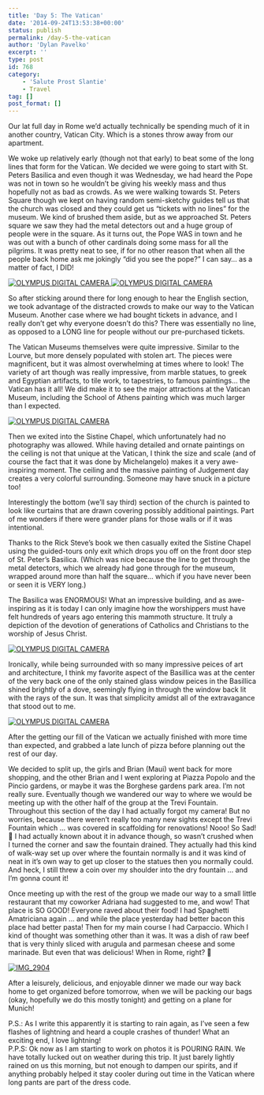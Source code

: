 ```yaml
---
title: 'Day 5: The Vatican'
date: '2014-09-24T13:53:38+00:00'
status: publish
permalink: /day-5-the-vatican
author: 'Dylan Pavelko'
excerpt: ''
type: post
id: 768
category:
    - 'Salute Prost Slantie'
    - Travel
tag: []
post_format: []
---
```

Our lat full day in Rome we’d actually technically be spending much of it in another country, Vatican City. Which is a stones throw away from our apartment.

We woke up relatively early (though not that early) to beat some of the long lines that form for the Vatican. We decided we were going to start with St. Peters Basilica and even though it was Wednesday, we had heard the Pope was not in town so he wouldn’t be giving his weekly mass and thus hopefully not as bad as crowds. As we were walking towards St. Peters Square though we kept on having random semi-sketchy guides tell us that the church was closed and they could get us “tickets with no lines” for the museum. We kind of brushed them aside, but as we approached St. Peters square we saw they had the metal detectors out and a huge group of people were in the square. As it turns out, the Pope WAS in town and he was out with a bunch of other cardinals doing some mass for all the pilgrims. It was pretty neat to see, if for no other reason that when all the people back home ask me jokingly “did you see the pope?” I can say… as a matter of fact, I DID!

[![OLYMPUS DIGITAL CAMERA](https://i0.wp.com/www.dylanpavelko.com/blog/wp-content/uploads/2014/09/P9240603.jpg?resize=420%2C420)  ](https://i0.wp.com/www.dylanpavelko.com/blog/wp-content/uploads/2014/09/P9240603.jpg)[![OLYMPUS DIGITAL CAMERA](https://i0.wp.com/www.dylanpavelko.com/blog/wp-content/uploads/2014/09/P9240586.jpg?resize=471%2C252)](https://i0.wp.com/www.dylanpavelko.com/blog/wp-content/uploads/2014/09/P9240586.jpg)

So after sticking around there for long enough to hear the English section, we took advantage of the distracted crowds to make our way to the Vatican Museum. Another case where we had bought tickets in advance, and I really don’t get why everyone doesn’t do this? There was essentially no line, as opposed to a LONG line for people without our pre-purchased tickets.

The Vatican Museums themselves were quite impressive. Similar to the Lourve, but more densely populated with stolen art. The pieces were magnificent, but it was almost overwhelming at times where to look! The variety of art though was really impressive, from marble statues, to greek and Egyptian artifacts, to tile work, to tapestries, to famous paintings… the Vatican has it all! We did make it to see the major attractions at the Vatican Museum, including the School of Athens painting which was much larger than I expected.

[![OLYMPUS DIGITAL CAMERA](https://i0.wp.com/www.dylanpavelko.com/blog/wp-content/uploads/2014/09/P9240655.jpg?resize=480%2C360)](https://i0.wp.com/www.dylanpavelko.com/blog/wp-content/uploads/2014/09/P9240655.jpg)

Then we exited into the Sistine Chapel, which unfortunately had no photography was allowed. While having detailed and ornate paintings on the ceiling is not that unique at the Vatican, I think the size and scale (and of course the fact that it was done by Michelangelo) makes it a very awe-inspiring moment. The ceiling and the massive painting of Judgement day creates a very colorful surrounding. Someone may have snuck in a picture too!

Interestingly the bottom (we’ll say third) section of the church is painted to look like curtains that are drawn covering possibly additional paintings. Part of me wonders if there were grander plans for those walls or if it was intentional.

Thanks to the Rick Steve’s book we then casually exited the Sistine Chapel using the guided-tours only exit which drops you off on the front door step of St. Peter’s Basilica. (Which was nice because the line to get through the metal detectors, which we already had gone through for the museum, wrapped around more than half the square… which if you have never been or seen it is VERY long.)

The Basilica was ENORMOUS! What an impressive building, and as awe-inspiring as it is today I can only imagine how the worshippers must have felt hundreds of years ago entering this mammoth structure. It truly a depiction of the devotion of generations of Catholics and Christians to the worship of Jesus Christ.

[![OLYMPUS DIGITAL CAMERA](https://i2.wp.com/www.dylanpavelko.com/blog/wp-content/uploads/2014/09/P9240670.jpg?resize=315%2C420)](https://i2.wp.com/www.dylanpavelko.com/blog/wp-content/uploads/2014/09/P9240670.jpg)

Ironically, while being surrounded with so many impressive peices of art and architecture, I think my favorite aspect of the Basillica was at the center of the very back one of the only stained glass window peices in the Basillica shined brightly of a dove, seemingly flying in through the window back lit with the rays of the sun. It was that simplicity amidst all of the extravagance that stood out to me.

[![OLYMPUS DIGITAL CAMERA](https://i0.wp.com/www.dylanpavelko.com/blog/wp-content/uploads/2014/09/P9240675.jpg?resize=295%2C420)](https://i0.wp.com/www.dylanpavelko.com/blog/wp-content/uploads/2014/09/P9240675.jpg)

After the getting our fill of the Vatican we actually finished with more time than expected, and grabbed a late lunch of pizza before planning out the rest of our day.

We decided to split up, the girls and Brian (Maui) went back for more shopping, and the other Brian and I went exploring at Piazza Popolo and the Pincio gardens, or maybe it was the Borghese gardens park area. I’m not really sure. Eventually though we wandered our way to where we would be meeting up with the other half of the group at the Trevi Fountain. Throughout this section of the day I had actually forgot my camera! But no worries, because there weren’t really too many new sights except the Trevi Fountain which … was covered in scaffolding for renovations! Nooo! So Sad! 🙁 I had actually known about it in advance though, so wasn’t crushed when I turned the corner and saw the fountain drained. They actually had this kind of walk-way set up over where the fountain normally is and it was kind of neat in it’s own way to get up closer to the statues then you normally could. And heck, I still threw a coin over my shoulder into the dry fountain … and I’m gonna count it!

Once meeting up with the rest of the group we made our way to a small little restaurant that my coworker Adriana had suggested to me, and wow! That place is SO GOOD! Everyone raved about their food! I had Spaghetti Amatriciana again … and while the place yesterday had better bacon this place had better pasta! Then for my main course I had Carpaccio. Which I kind of thought was something other than it was. It was a dish of raw beef that is very thinly sliced with arugula and parmesan cheese and some marinade. But even that was delicious! When in Rome, right? 🙂

[![IMG_2904](https://i1.wp.com/www.dylanpavelko.com/blog/wp-content/uploads/2014/09/IMG_2904.jpg?resize=403%2C302)](https://i1.wp.com/www.dylanpavelko.com/blog/wp-content/uploads/2014/09/IMG_2904.jpg) [  ](http://www.dylanpavelko.com/blog/wp-content/uploads/2014/09/P9240586.jpg) [  ](http://www.dylanpavelko.com/blog/wp-content/uploads/2014/09/P9240603.jpg) [  ](http://www.dylanpavelko.com/blog/wp-content/uploads/2014/09/P9240655.jpg) [  ](http://www.dylanpavelko.com/blog/wp-content/uploads/2014/09/P9240670.jpg)

After a leisurely, delicious, and enjoyable dinner we made our way back home to get organized before tomorrow, when we will be packing our bags (okay, hopefully we do this mostly tonight) and getting on a plane for Munich!

P.S.: As I write this apparently it is starting to rain again, as I’ve seen a few flashes of lightning and heard a couple crashes of thunder! What an exciting end, I love lightning!  
P.P.S: Ok now as I am starting to work on photos it is POURING RAIN. We have totally lucked out on weather during this trip. It just barely lightly rained on us this morning, but not enough to dampen our spirits, and if anything probably helped it stay cooler during out time in the Vatican where long pants are part of the dress code.